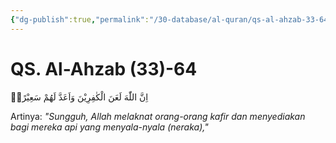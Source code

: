 ```yaml
---
{"dg-publish":true,"permalink":"/30-database/al-quran/qs-al-ahzab-33-64/"}
---
```



# QS. Al-Ahzab (33)-64
اِنَّ اللّٰهَ لَعَنَ الْكٰفِرِيْنَ وَاَعَدَّ لَهُمْ سَعِيْرًاۙ 

Artinya: *"Sungguh, Allah melaknat orang-orang kafir dan menyediakan bagi mereka api yang menyala-nyala (neraka),"*
